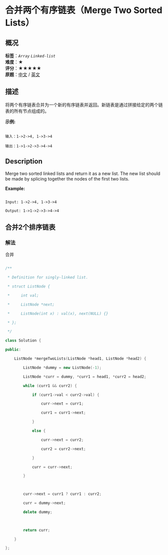 # 合并两个有序链表（Merge Two Sorted Lists）
## 概况
**标签**：*`Array`*  *`Linked-list`*<br>
**难度**：★<br>
**评分**：★★★★★<br>
**原题**：[中文](https://leetcode-cn.com/problems/merge-two-sorted-lists) / [英文](https://leetcode.com/problems/merge-two-sorted-lists)
## 描述

将两个有序链表合并为一个新的有序链表并返回。新链表是通过拼接给定的两个链表的所有节点组成的。 



**示例:**

```

输入：1->2->4, 1->3->4

输出：1->1->2->3->4->4

```



## Description

Merge two sorted linked lists and return it as a new list. The new list should be made by splicing together the nodes of the first two lists.



**Example:**

```

Input: 1->2->4, 1->3->4

Output: 1->1->2->3->4->4

```





## 合并2个排序链表

### 解法

合并

```c++

/**

 * Definition for singly-linked list.

 * struct ListNode {

 *     int val;

 *     ListNode *next;

 *     ListNode(int x) : val(x), next(NULL) {}

 * };

 */

class Solution {

public:

    ListNode *mergeTwoLists(ListNode *head1, ListNode *head2) {

        ListNode *dummy = new ListNode(-1);

        ListNode *curr = dummy, *curr1 = head1, *curr2 = head2;

        while (curr1 && curr2) {

            if (curr1->val < curr2->val) {

                curr->next = curr1;

                curr1 = curr1->next;

            }

            else {

                curr->next = curr2;

                curr2 = curr2->next;

            }

            curr = curr->next;

        }

        

        curr->next = curr1 ? curr1 : curr2;

        curr = dummy->next;

        delete dummy;

        

        return curr;

    }

};

```